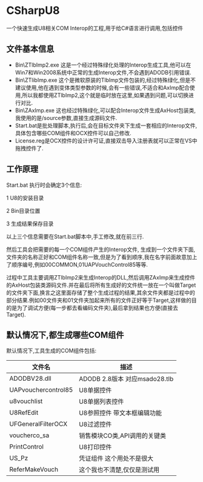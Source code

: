 # CSharpU8
一个快速生成U8相关COM Interop的工程,用于给C#语言进行调用,包括控件
## 文件基本信息
 - Bin\ZTlbImp2.exe 这是一个经过特殊绿化处理的Interop生成工具,他可以在Win7和Win2008系统中正常的生成Interop文件,不会遇到ADODB引用错误.
- Bin\ZTlibImp.exe 这个是微软原装的TlbImp文件包装的,经过特殊绿化,但是不建议使用,他在遇到变体类型参数的时候,会有一些错误,不适合和AxImp配合使用,所以我都使用ZTlbImp2,这个就是临时放在这里,如果遇到问题,可以切换进行对比.
 - Bin\ZAxImp.exe 这也经过特殊绿化,可以配合Interop文件生成AxHost包装类,我使用的是/source参数,直接生成源码文件.
 - Start.bat是批处理脚本,执行后,会在目标文件夹下生成一套相应的Interop文件,具体包含哪些COM组件和OCX控件可以自己修改.
 - License.reg是OCX控件的设计许可证,直接双击导入注册表就可以正常在VS中拖拽控件了.
 ## 工作原理
 Start.bat 执行时会确定3个信息:
 
 1 U8的安装目录
 
 2 Bin目录位置
 
 3 生成结果保存目录
 
 以上三个信息需要在Start.bat脚本中,手工修改,就在前三行.
 
 然后工具会把需要的每一个COM组件产生的Interop文件, 生成到一个文件夹下面,文件夹的名称正好和COM组件名称一致,但是为了看到顺序,我在名字前面故意加上了顺序编号,例如00COMMON,01UAPVouchControl85等等.
 
 过程中工具主要调用ZTlbImp2来生成Interop的DLL,然后调用ZAxImp来生成控件的AxHost包装类源码文件.并在最后将所有生成好的文件统一放在一个叫做Target的文件夹下面,换言之这里面存储了整个生成过程的结果,其余文件夹都是过程中的部分结果.例如00文件夹和01文件夹加起来所有的文件正好等于Target,这样做的目的是为了调试方便(每一步都去看编码文件夹),最后拿到结果也方便(直接去Target).
 
 ## 默认情况下,都生成哪些COM组件
 默认情况下,工具生成的COM组件包括:
 
| 文件名 | 描述 |
| -------- |-------- |
|ADODBV28.dll|ADODB 2.8版本 对应msado28.tlb|
|UAPvouchercontrol85| U8单据控件|
|u8vouchlist| U8单据列表控件|
|U8RefEdit| U8参照控件 带文本框编辑功能|
|UFGeneralFilterOCX|  U8过滤控件|
|voucherco_sa|销售模块CO类,API调用的关键类|
| PrintControl|U8打印控件|
|US_Pz|凭证组件 这个用处不是很大|
|ReferMakeVouch|这个我也不清楚,仅仅是测试用|
 
 
